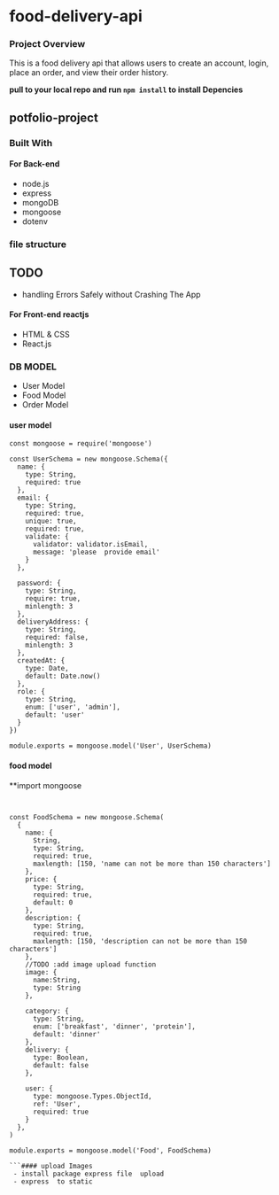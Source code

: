 # food-delivery-api

### Project Overview

This is a food delivery api that allows users to create an account, login, place an order, and view their order history.

**pull to your local repo and run `npm install` to install Depencies**

## potfolio-project

### Built With

#### For Back-end

- node.js
- express
- mongoDB
- mongoose
- dotenv

### file structure

## TODO

- handling Errors Safely without Crashing The App

#### For Front-end reactjs

- HTML & CSS
- React.js

### DB MODEL

- User Model
- Food Model
- Order Model

#### user model

```
const mongoose = require('mongoose')

const UserSchema = new mongoose.Schema({
  name: {
    type: String,
    required: true
  },
  email: {
    type: String,
    required: true,
    unique: true,
    required: true,
    validate: {
      validator: validator.isEmail,
      message: 'please  provide email'
    }
  },

  password: {
    type: String,
    require: true,
    minlength: 3
  },
  deliveryAddress: {
    type: String,
    required: false,
    minlength: 3
  },
  createdAt: {
    type: Date,
    default: Date.now()
  },
  role: {
    type: String,
    enum: ['user', 'admin'],
    default: 'user'
  }
})

module.exports = mongoose.model('User', UserSchema)
```

#### food model

\*\*import mongoose

````


const FoodSchema = new mongoose.Schema(
  {
    name: {
      String,
      type: String,
      required: true,
      maxlength: [150, 'name can not be more than 150 characters']
    },
    price: {
      type: String,
      required: true,
      default: 0
    },
    description: {
      type: String,
      required: true,
      maxlength: [150, 'description can not be more than 150 characters']
    },
    //TODO :add image upload function
    image: {
      name:String,
      type: String
    },

    category: {
      type: String,
      enum: ['breakfast', 'dinner', 'protein'],
      default: 'dinner'
    },
    delivery: {
      type: Boolean,
      default: false
    },

    user: {
      type: mongoose.Types.ObjectId,
      ref: 'User',
      required: true
    }
  },
)

module.exports = mongoose.model('Food', FoodSchema)

```#### upload Images
 - install package express file  upload
 - express  to static
````
